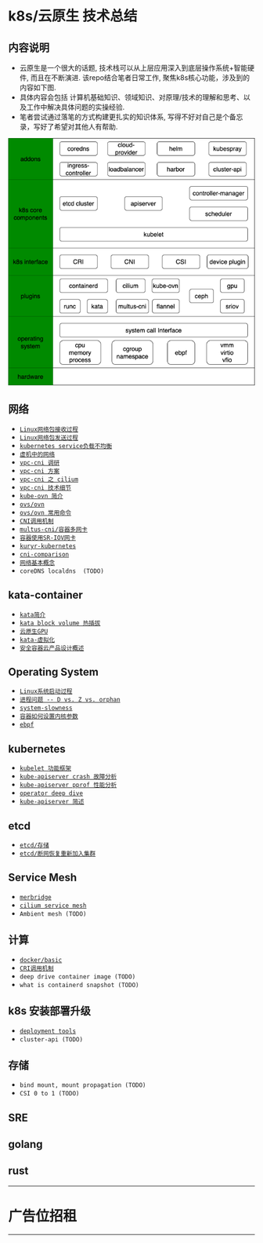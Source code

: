 # k8s/云原生 技术总结


## 内容说明

- 云原生是一个很大的话题, 技术栈可以从上层应用深入到底层操作系统+智能硬件, 而且在不断演进. 该repo结合笔者日常工作, 聚焦k8s核心功能，涉及到的内容如下图.
- 具体内容会包括 计算机基础知识、领域知识、对原理/技术的理解和思考、以及工作中解决具体问题的实操经验.
- 笔者尝试通过落笔的方式构建更扎实的知识体系, 写得不好对自己是个备忘录，写好了希望对其他人有帮助.

![k8s-stacks](pics/k8s-stacks.png)

## 网络
- [`Linux网络包接收过程`](network/RX.md)
- [`Linux网络包发送过程`](network/TX.md)
- [`kubernetes service负载不均衡`](network/k8s-svc-lb.md)
- [`虚机中的网络`](network/network-in-vm.md)
- [`vpc-cni 调研`](network/vpc-cni-1.md)
- [`vpc-cni 方案`](network/vpc-cni-2.md)
- [`vpc-cni 之 cilium`](network/vpc-cni-cilium.md)
- [`vpc-cni 技术细节`](network/vpc-cni-3.md)
- [`kube-ovn 简介`](network/kube-ovn.md)
- [`ovs/ovn`](network/ovn.md)
- [`ovs/ovn 常用命令`](network/ovn-cheat-sheet.md)
- [`CNI调用机制`](network/CNI.md)
- [`multus-cni/容器多网卡`](network/multiple-cni.md)
- [`容器使用SR-IOV网卡`](network/sriov.md)
- [`kuryr-kubernetes`](network/kuryr.md)
- [`cni-comparison`](network/cni-comparison.md)
- [`网络基本概念`](network/network-basic.md)
- `coreDNS localdns  (TODO)`

## kata-container
- [`kata简介`](kata-container/kata-container.md)
- [`kata block volume 热插拔`](kata-container/hot-plug.md)
- [`云原生GPU`](kata-container/GPU.md)
- [`kata-虚拟化`](kata-container/virtualization.md)
- [`安全容器云产品设计概述`](kata-container/ecr.md)


## Operating System
- [`Linux系统启动过程`](operating-system/linux-startup.md)
- [`进程问题 -- D vs. Z vs. orphan`](operating-system/process.md)
- [`system-slowness`](operating-system/system-slowness.md)
- [`容器如何设置内核参数`](operating-system/sysctls.md)  
- [`ebpf`](network/ebpf.md)


## kubernetes
- [`kubelet 功能框架`](kubernetes/kubelet/startup.md)
- [`kube-apiserver crash 故障分析`](kubernetes/kube-apiserver-crash.md)
- [`kube-apiserver pprof 性能分析`](kubernetes/kube-apiserver-pprof.md)
- [`operator deep dive`](kubernetes/operator.md)  
- [`kube-apiserver 简述`](kubernetes/kube-apiserver.md)


## etcd
- [`etcd/存储`](etcd/storage.md)
- [`etcd/断网恢复重新加入集群`](etcd/rejoin.md)


## Service Mesh
- [`merbridge`](service-mesh/merbridge.md)
- [`cilium service mesh`](service-mesh/cilium-service-mesh.md)
- `Ambient mesh (TODO)`


## 计算
- [`docker/basic`](docker/basic)
- [`CRI调用机制`](compute/ContainerRuntime.md)
- `deep drive container image (TODO)`
- `what is containerd snapshot (TODO)`


## k8s 安装部署升级
- [`deployment tools`](cluster-lifecycle)
- `cluster-api (TODO)`

## 存储
- `bind mount, mount propagation (TODO)`
- `CSI 0 to 1 (TODO)`

## SRE
## golang
## rust

*********************************
# 广告位招租
*********************************